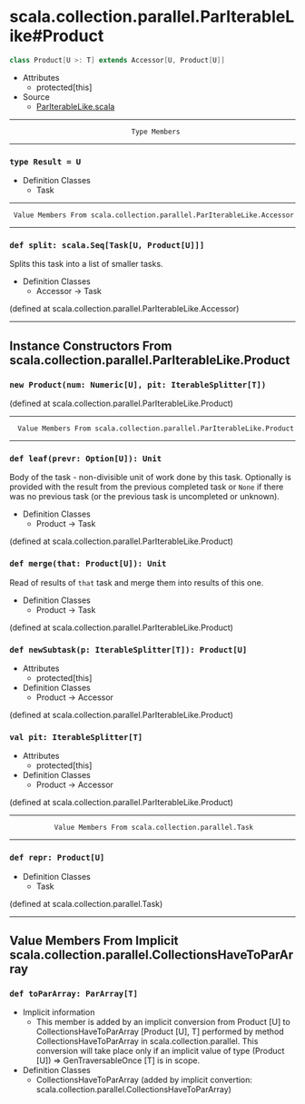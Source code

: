 
#              scala.collection.parallel.ParIterableLike#Product              #

```scala
class Product[U >: T] extends Accessor[U, Product[U]]
```

* Attributes
  * protected[this]
* Source
  * [ParIterableLike.scala](https://github.com/scala/scala/tree/6d09a1ba5f/src/library/scala/collection/parallel/ParIterableLike.scala#L1)


--------------------------------------------------------------------------------
                                  Type Members
--------------------------------------------------------------------------------


### `type Result = U`                                                        ###

* Definition Classes
  * Task


--------------------------------------------------------------------------------
     Value Members From scala.collection.parallel.ParIterableLike.Accessor
--------------------------------------------------------------------------------


### `def split: scala.Seq[Task[U, Product[U]]]`                              ###

Splits this task into a list of smaller tasks.

* Definition Classes
  * Accessor → Task

(defined at scala.collection.parallel.ParIterableLike.Accessor)


--------------------------------------------------------------------------------
  Instance Constructors From scala.collection.parallel.ParIterableLike.Product
--------------------------------------------------------------------------------


### `new Product(num: Numeric[U], pit: IterableSplitter[T])`                 ###

(defined at scala.collection.parallel.ParIterableLike.Product)


--------------------------------------------------------------------------------
      Value Members From scala.collection.parallel.ParIterableLike.Product
--------------------------------------------------------------------------------


### `def leaf(prevr: Option[U]): Unit`                                       ###

Body of the task - non-divisible unit of work done by this task. Optionally is
provided with the result from the previous completed task or `None` if there was
no previous task (or the previous task is uncompleted or unknown).

* Definition Classes
  * Product → Task

(defined at scala.collection.parallel.ParIterableLike.Product)


### `def merge(that: Product[U]): Unit`                                      ###

Read of results of `that` task and merge them into results of this one.

* Definition Classes
  * Product → Task

(defined at scala.collection.parallel.ParIterableLike.Product)


### `def newSubtask(p: IterableSplitter[T]): Product[U]`                     ###

* Attributes
  * protected[this]
* Definition Classes
  * Product → Accessor

(defined at scala.collection.parallel.ParIterableLike.Product)


### `val pit: IterableSplitter[T]`                                           ###

* Attributes
  * protected[this]
* Definition Classes
  * Product → Accessor

(defined at scala.collection.parallel.ParIterableLike.Product)


--------------------------------------------------------------------------------
               Value Members From scala.collection.parallel.Task
--------------------------------------------------------------------------------


### `def repr: Product[U]`                                                   ###

* Definition Classes
  * Task

(defined at scala.collection.parallel.Task)


--------------------------------------------------------------------------------
Value Members From Implicit scala.collection.parallel.CollectionsHaveToParArray
--------------------------------------------------------------------------------


### `def toParArray: ParArray[T]`                                            ###

* Implicit information
  * This member is added by an implicit conversion from Product [U] to
    CollectionsHaveToParArray [Product [U], T] performed by method
    CollectionsHaveToParArray in scala.collection.parallel. This conversion will
    take place only if an implicit value of type (Product [U]) ⇒
    GenTraversableOnce [T] is in scope.
* Definition Classes
  * CollectionsHaveToParArray
(added by implicit convertion: scala.collection.parallel.CollectionsHaveToParArray)
